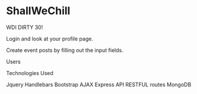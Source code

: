 # ShallWeChill
WDI DIRTY 30!

Login and look at your profile page.

Create event posts by filling out the input fields.

Users

Technologies Used

Jquery
Handlebars
Bootstrap
AJAX
Express API
RESTFUL routes
MongoDB
